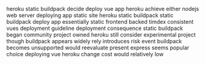 heroku static buildpack decide deploy vue app heroku achieve either nodejs web server deploying app static site heroku static buildpack static buildpack deploy app essentially static frontend backed timdex consistent vues deployment guideline deployment consequence static buildpack began community project owned heroku still consider experimental project though buildpack appears widely rely introduces risk event buildpack becomes unsupported would reevaluate present express seems popular choice deploying vue heroku change cost would relatively low